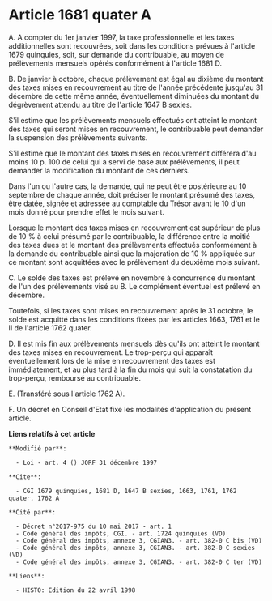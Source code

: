 # Article 1681 quater A

A. A compter du 1er janvier 1997, la taxe professionnelle et les taxes additionnelles sont recouvrées, soit dans les
conditions prévues à l'article 1679 quinquies, soit, sur demande du contribuable, au moyen de prélèvements mensuels opérés
conformément à l'article 1681 D.

B. De janvier à octobre, chaque prélèvement est égal au dixième du montant des taxes mises en recouvrement au titre de
l'année précédente jusqu'au 31 décembre de cette même année, éventuellement diminuées du montant du dégrèvement attendu au
titre de l'article 1647 B sexies.

S'il estime que les prélèvements mensuels effectués ont atteint le montant des taxes qui seront mises en recouvrement, le
contribuable peut demander la suspension des prélèvements suivants.

S'il estime que le montant des taxes mises en recouvrement différera d'au moins 10 p. 100 de celui qui a servi de base aux
prélèvements, il peut demander la modification du montant de ces derniers.

Dans l'un ou l'autre cas, la demande, qui ne peut être postérieure au 10 septembre de chaque année, doit préciser le montant
présumé des taxes, être datée, signée et adressée au comptable du Trésor avant le 10 d'un mois donné pour prendre effet le
mois suivant.

Lorsque le montant des taxes mises en recouvrement est supérieur de plus de 10 % à celui présumé par le contribuable, la
différence entre la moitié des taxes dues et le montant des prélèvements effectués conformément à la demande du contribuable
ainsi que la majoration de 10 % appliquée sur ce montant sont acquittées avec le prélèvement du deuxième mois suivant.

C. Le solde des taxes est prélevé en novembre à concurrence du montant de l'un des prélèvements visé au B. Le complément
éventuel est prélevé en décembre.

Toutefois, si les taxes sont mises en recouvrement après le 31 octobre, le solde est acquitté dans les conditions fixées par
les articles 1663, 1761 et le II de l'article 1762 quater.

D. Il est mis fin aux prélèvements mensuels dès qu'ils ont atteint le montant des taxes mises en recouvrement. Le trop-perçu
qui apparaît éventuellement lors de la mise en recouvrement des taxes est immédiatement, et au plus tard à la fin du mois qui
suit la constatation du trop-perçu, remboursé au contribuable.

E. (Transféré sous l'article 1762 A).

F. Un décret en Conseil d'Etat fixe les modalités d'application du présent article.

**Liens relatifs à cet article**

	**Modifié par**:

	  - Loi - art. 4 () JORF 31 décembre 1997

	**Cite**:

	  - CGI 1679 quinquies, 1681 D, 1647 B sexies, 1663, 1761, 1762 quater, 1762 A

	**Cité par**:

	  - Décret n°2017-975 du 10 mai 2017 - art. 1
	  - Code général des impôts, CGI. - art. 1724 quinquies (VD)
	  - Code général des impôts, annexe 3, CGIAN3. - art. 382-0 C bis (VD)
	  - Code général des impôts, annexe 3, CGIAN3. - art. 382-0 C sexies (VD)
	  - Code général des impôts, annexe 3, CGIAN3. - art. 382-0 C ter (VD)

	**Liens**:

	  - HISTO: Edition du 22 avril 1998
